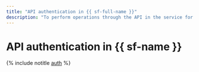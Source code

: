 ```yaml
---
title: "API authentication in {{ sf-full-name }}"
description: "To perform operations through the API in the service for launching applications without creating virtual machines - {{ sf-full-name }}, you need to get an IAM token for your account."
---
```


# API authentication in {{ sf-name }}

{% include notitle [auth](../../../_includes/authentication.md) %}
